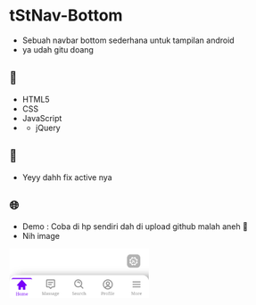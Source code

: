 # tStNav-Bottom
* Sebuah navbar bottom sederhana untuk tampilan android 
* ya udah gitu doang

## 📝
* HTML5
* CSS
* JavaScript
* * jQuery
## 💙
* Yeyy dahh fix active nya

## 🌐
* Demo : Coba di hp sendiri dah di upload github malah aneh 🙂
* Nih image
<img src="1.png" alt="" width="250px">
